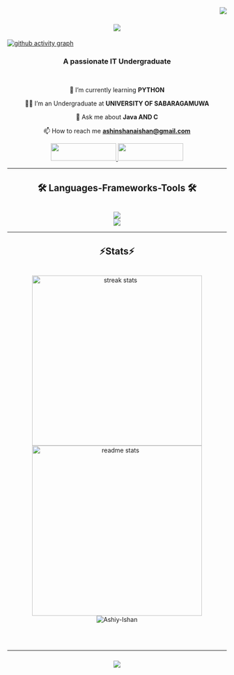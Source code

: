 <div style="float: right;">
  <img src="https://visitor-badge.laobi.icu/badge?page_id=Ashiy-Ishan.Ashiy-Ishan" />
</div>

<h1 align="center">
  <a href="https://git.io/typing-svg">
    <img src="https://readme-typing-svg.herokuapp.com/?font=Righteous&size=35&center=true&vCenter=true&width=500&height=70&duration=4000&lines=Hi+There!+👋;+I'm+Ashingshana+Ishan!;"/>
  </a>
</h1>

[![github activity graph](https://github-readme-activity-graph.vercel.app/graph?username=Ashiy-Ishan&theme=github-compact)](https://github.com/Ashiy-Ishan/github-readme-activity-graph)


<h3 align="center">A passionate IT Undergraduate </h3>

<br/>

<div align= "center">

 🌱 I’m currently learning **PYTHON**
 
 🧑‍🎓 I’m an Undergraduate at **UNIVERSITY OF SABARAGAMUWA**
 
 💬 Ask me about **Java AND C**
 
 📫 How to reach me **ashinshanaishan@gmail.com**

 
 <div style="text-align: center;">
  <a href="mailto:ashinshanaishan@gmail.com">
    <img src="https://img.shields.io/badge/Gmail-333333?style=for-the-badge&logo=gmail&logoColor=red" target="_blank" width="150" height="40" />
  </a>
  <a href="www.linkedin.com/in/ashinshana-ishan-73b228318" target="_blank">
    <img src="https://img.shields.io/badge/LinkedIn-0077B5?style=for-the-badge&logo=linkedin&logoColor=white" target="_blank" width="150" height="40" />
  </a>
</div>

<hr/>

<h2 align="center">🛠️ Languages-Frameworks-Tools 🛠️</h2>
<br/>
<div align="center">
<a href="https://skillicons.dev">
<img src="https://skillicons.dev/icons?i=github,python,c,java"/><br>
<img src="https://skillicons.dev/icons?i=rect,mysql,html,css,vscode,git" />
</a>
</div>

<hr/>

<h2 align="center">⚡Stats⚡</h2>
<br>
<div align="center">
  <img width="390" src="https://streak-stats.demolab.com/?user=Ashiy-Ishan&count_private=true&theme=react&border_radius=10" alt="streak stats"/>
  <img width="390" src="https://github-readme-stats.vercel.app/api?username=Ashiy-Ishan&count_private=true&show_icons=true&theme=react&rank_icon=github&border_radius=10" alt="readme stats"/>
  <br/>
  <td width="50%" align="center">

 <img src="https://github-readme-stats.vercel.app/api/top-langs?username=Ashiy-Ishan&hide=Hack&langs_count=8&show_icons=true&locale=en&layout=compact&theme=react&border_radius=10" alt="Ashiy-Ishan" />
 

</p>
  </td>
</div>

<br/><br/>
<hr/>

<h3 align="center">
  <a href="https://git.io/typing-svg">
    <img src="https://readme-typing-svg.herokuapp.com/?font=Righteous&amp;size=25&amp;center=true&amp;vCenter=true&amp;width=500&amp;height=70&amp;duration=4000&amp;lines=Thanks+for+visiting!+❤️;+Shoot+me+a+message+on+Linkedin!;I'm+always+down+to+collab+">
  </a>
</h3>


  
